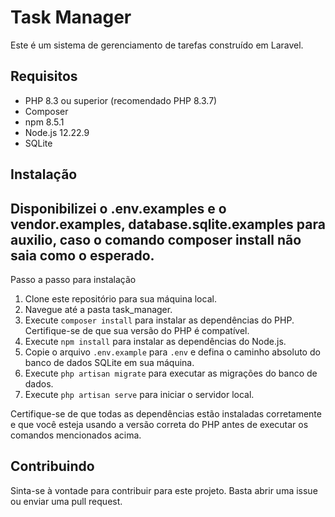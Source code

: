 # Task Manager

Este é um sistema de gerenciamento de tarefas construído em Laravel. 

## Requisitos

- PHP 8.3 ou superior (recomendado PHP 8.3.7)
- Composer
- npm 8.5.1
- Node.js 12.22.9
- SQLite

## Instalação

## Disponibilizei o .env.examples e o vendor.examples, database.sqlite.examples para auxilio, caso o comando composer install não saia como o esperado.

Passo a passo para instalação

1. Clone este repositório para sua máquina local.
2. Navegue até a pasta task_manager.
3. Execute `composer install` para instalar as dependências do PHP. Certifique-se de que sua versão do PHP é compatível.
4. Execute `npm install` para instalar as dependências do Node.js.
5. Copie o arquivo `.env.example` para `.env` e defina o caminho absoluto do banco de dados SQLite em sua máquina.
6. Execute `php artisan migrate` para executar as migrações do banco de dados.
7. Execute `php artisan serve` para iniciar o servidor local.

Certifique-se de que todas as dependências estão instaladas corretamente e que você esteja usando a versão correta do PHP antes de executar os comandos mencionados acima.

## Contribuindo

Sinta-se à vontade para contribuir para este projeto. Basta abrir uma issue ou enviar uma pull request.



